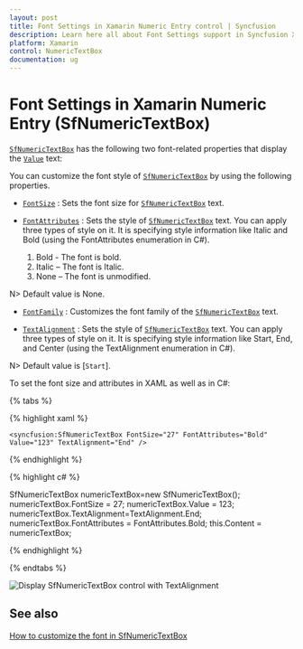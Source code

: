 ```yaml
---
layout: post
title: Font Settings in Xamarin Numeric Entry control | Syncfusion
description: Learn here all about Font Settings support in Syncfusion Xamarin Numeric Entry (SfNumericTextBox) control and more.
platform: Xamarin
control: NumericTextBox
documentation: ug
---
```

# Font Settings in Xamarin Numeric Entry (SfNumericTextBox)

[`SfNumericTextBox`](https://help.syncfusion.com/cr/xamarin/Syncfusion.SfNumericTextBox.XForms.SfNumericTextBox.html) has the following two font-related properties that display the [`Value`](https://help.syncfusion.com/cr/xamarin/Syncfusion.SfNumericTextBox.XForms.SfNumericTextBox.html#Syncfusion_SfNumericTextBox_XForms_SfNumericTextBox_Value) text:

You can customize the font style of [`SfNumericTextBox`](https://help.syncfusion.com/cr/xamarin/Syncfusion.SfNumericTextBox.XForms.SfNumericTextBox.html) by using the following properties.

* [`FontSize`](https://help.syncfusion.com/cr/xamarin/Syncfusion.SfNumericTextBox.XForms.SfNumericTextBox.html#Syncfusion_SfNumericTextBox_XForms_SfNumericTextBox_FontSize) : Sets the font size for [`SfNumericTextBox`](https://help.syncfusion.com/cr/xamarin/Syncfusion.SfNumericTextBox.XForms.SfNumericTextBox.html) text. 

* [`FontAttributes`](https://help.syncfusion.com/cr/xamarin/Syncfusion.SfNumericTextBox.XForms.SfNumericTextBox.html#Syncfusion_SfNumericTextBox_XForms_SfNumericTextBox_FontAttributes) : Sets the style of [`SfNumericTextBox`](https://help.syncfusion.com/cr/xamarin/Syncfusion.SfNumericTextBox.XForms.SfNumericTextBox.html) text. You can apply three types of style on it. It is specifying style information like Italic and Bold (using the FontAttributes enumeration in C#).

   1. Bold - The font is bold.
   2. Italic – The font is Italic.
   3. None – The font is unmodified.

N> Default value is None.

* [`FontFamily`](https://help.syncfusion.com/cr/xamarin/Syncfusion.SfNumericTextBox.XForms.SfNumericTextBox.html#Syncfusion_SfNumericTextBox_XForms_SfNumericTextBox_FontFamily) : Customizes the font family of the [`SfNumericTextBox`](https://help.syncfusion.com/cr/xamarin/Syncfusion.SfNumericTextBox.XForms.SfNumericTextBox.html) text.

* [`TextAlignment`](https://help.syncfusion.com/cr/xamarin/Syncfusion.SfNumericTextBox.XForms.SfNumericTextBox.html#Syncfusion_SfNumericTextBox_XForms_SfNumericTextBox_TextAlignment) : Sets the style of [`SfNumericTextBox`](https://help.syncfusion.com/cr/xamarin/Syncfusion.SfNumericTextBox.XForms.SfNumericTextBox.html) text. You can apply three types of style on it. It is specifying style information like Start, End, and Center (using the TextAlignment enumeration in C#).

N> Default value is [`Start`].

To set the font size and attributes in XAML as well as in C#:

{% tabs %}

{% highlight xaml %}

	<syncfusion:SfNumericTextBox FontSize="27" FontAttributes="Bold" Value="123" TextAlignment="End" />
	
{% endhighlight %}

{% highlight c# %}

SfNumericTextBox numericTextBox=new SfNumericTextBox();
numericTextBox.FontSize = 27;
numericTextBox.Value = 123;
numericTextBox.TextAlignment=TextAlignment.End;
numericTextBox.FontAttributes = FontAttributes.Bold;
this.Content = numericTextBox;

{% endhighlight %}

{% endtabs %}

![Display SfNumericTextBox control with TextAlignment](images/textformatend.png)

## See also

[How to customize the font in SfNumericTextBox](https://support.syncfusion.com/kb/article/6851/how-to-custom-the-font-in-numerictextbox)

